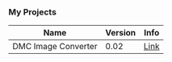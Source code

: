 ### My Projects

| Name | Version | Info |
| ---- | ------- | ---- |
| DMC Image Converter | 0.02 | [Link](./DMC-Converter.html) |
